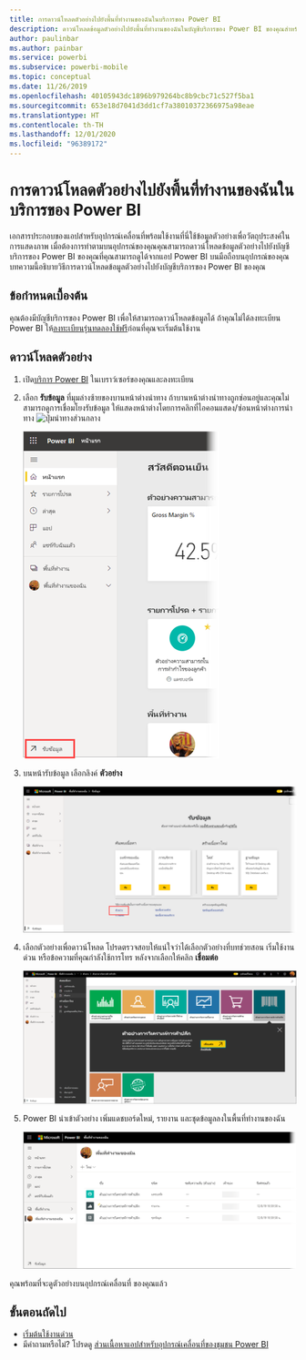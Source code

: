 ```yaml
---
title: การดาวน์โหลดตัวอย่างไปยังพื้นที่ทำงานของฉันในบริการของ Power BI
description: ดาวน์โหลดข้อมูลตัวอย่างไปยังพื้นที่ทำงานของฉันในบัญชีบริการของ Power BI ของคุณสำหรับการใช้งานในบทช่วยสอนแอปสำหรับอุปกรณ์เคลื่อนที่
author: paulinbar
ms.author: painbar
ms.service: powerbi
ms.subservice: powerbi-mobile
ms.topic: conceptual
ms.date: 11/26/2019
ms.openlocfilehash: 40105943dc1896b979264bc8b9cbc71c527f5ba1
ms.sourcegitcommit: 653e18d7041d3dd1cf7a38010372366975a98eae
ms.translationtype: HT
ms.contentlocale: th-TH
ms.lasthandoff: 12/01/2020
ms.locfileid: "96389172"
---
```

# <a name="downloading-samples-to-my-workspace-in-the-power-bi-service"></a>การดาวน์โหลดตัวอย่างไปยังพื้นที่ทำงานของฉันในบริการของ Power BI

เอกสารประกอบของแอปสำหรับอุปกรณ์เคลื่อนที่พร้อมใช้งานที่นี่ใช้ข้อมูลตัวอย่างเพื่อวัตถุประสงค์ในการแสดงภาพ เมื่อต้องการทำตามบนอุปกรณ์ของคุณคุณสามารถดาวน์โหลดข้อมูลตัวอย่างไปยังบัญชีบริการของ Power BI ของคุณที่คุณสามารถดูได้จากแอป Power BI บนมือถือบนอุปกรณ์ของคุณ บทความนี้อธิบายวิธีการดาวน์โหลดข้อมูลตัวอย่างไปยังบัญชีบริการของ Power BI ของคุณ 

## <a name="prerequisites"></a>ข้อกำหนดเบื้องต้น

คุณต้องมีบัญชีบริการของ Power BI เพื่อให้สามารถดาวน์โหลดข้อมูลได้ ถ้าคุณไม่ได้ลงทะเบียน Power BI ให้[ลงทะเบียนรุ่นทดลองใช้ฟรี](https://app.powerbi.com/signupredirect?pbi_source=web)ก่อนที่คุณจะเริ่มต้นใช้งาน

## <a name="download-a-sample"></a>ดาวน์โหลดตัวอย่าง

1. เปิด[บริการ Power BI](https://app.powerbi.com) ในเบราว์เซอร์ของคุณและลงทะเบียน

2. เลือก **รับข้อมูล** ที่มุมล่างซ้ายของบานหน้าต่างนำทาง ถ้าบานหน้าต่างนำทางถูกซ่อนอยู่และคุณไม่สามารถดูการเชื่อมโยงรับข้อมูล ให้แสดงหน้าต่างโดยการคลิกที่ไอคอนแสดง/ซ่อนหน้าต่างการนำทาง ![ปุ่มนำทางส่วนกลาง](./media/mobile-apps-download-samples/power-bi-iphone-global-nav-button.png)  
   
    ![รับข้อมูล](./media/mobile-apps-download-samples/power-bi-get-data.png)

3. บนหน้ารับข้อมูล เลือกลิงค์ **ตัวอย่าง**
   
   ![ไอคอนตัวอย่าง](./media/mobile-apps-download-samples/power-bi-samples-icon.png)

4. เลือกตัวอย่างเพื่อดาวน์โหลด โปรดตรวจสอบให้แน่ใจว่าได้เลือกตัวอย่างที่บทช่วยสอน เริ่มใช้งานด่วน หรือข้อความที่คุณกำลังใช้การโทร หลังจากเลือกให้คลิก **เชื่อมต่อ**
  
   ![เลือกเชื่อมต่อ](./media/mobile-apps-download-samples/opportunity-connect.png)
   
5. Power BI นำเข้าตัวอย่าง เพิ่มแดชบอร์ดใหม่, รายงาน และชุดข้อมูลลงในพื้นที่ทำงานของฉัน
   
   ![แดชบอร์ดตัวอย่าง](./media/mobile-apps-download-samples/power-bi-service-opportunity-sample.png)
  
คุณพร้อมที่จะดูตัวอย่างบนอุปกรณ์เคลื่อนที่ ของคุณแล้ว

## <a name="next-steps"></a>ขั้นตอนถัดไป
* [เริ่มต้นใช้งานด่วน](mobile-apps-quickstart-view-dashboard-report.md)
* มีคำถามหรือไม่? โปรดดู [ส่วนเนื้อหาแอปสำหรับอุปกรณ์เคลื่อนที่ของชุมชน Power BI](https://go.microsoft.com/fwlink/?linkid=839277)
